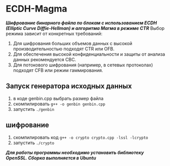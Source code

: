 # ECDH-Magma
***Шифрование бинарного файла по блокам с использованием ECDH (Elliptic Curve Diffie-Hellman) и алгоритма Магма в режиме CTR***
Выбор режима зависит от конкретных требований:
1. Для шифрования больших объемов данных с высокой производительностью подходят CTR или OFB.
2. Для обеспечения высокой конфиденциальности и защиты от анализа данных рекомендуется CBC.
3. Для потокового шифрования (например, в сетевых протоколах) подходят CFB или режим гаммирования.

## Запуск генератора исходных данных
1. в коде genbin.cpp выбрать размер файла
2. скомпилировать `g++ -o genbin genbin.cpp`
3. запустить `./genbin`

## шифрование
1. скомпилировать код `g++ -o crypto crypto.cpp -lssl -lcrypto`
2. запустить `./crypto`

***Для работы программы необходимо установить библиотеку OpenSSL. Сборка выполняется в Ubuntu***